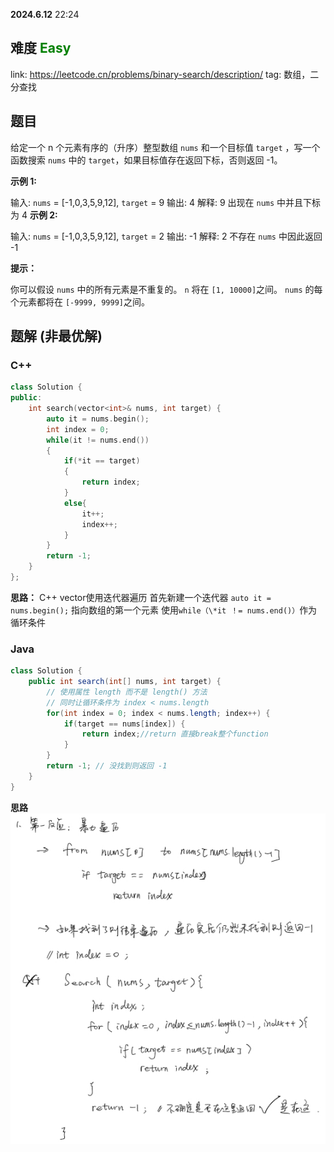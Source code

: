 **2024.6.12**  22:24
## 难度 <span style="color:green">Easy</span>
link: https://leetcode.cn/problems/binary-search/description/
tag: 数组，二分查找
## 题目
给定一个 n 个元素有序的（升序）整型数组 `nums` 和一个目标值 `target`  ，写一个函数搜索 `nums` 中的 `target`，如果目标值存在返回下标，否则返回 -1。


**示例 1:**

输入: `nums` = [-1,0,3,5,9,12], `target` = 9
输出: 4
解释: 9 出现在 `nums` 中并且下标为 4
**示例 2:**

输入: `nums` = [-1,0,3,5,9,12], `target` = 2
输出: -1
解释: 2 不存在 `nums` 中因此返回 -1
 

**提示：**

你可以假设 `nums` 中的所有元素是不重复的。
`n` 将在 `[1, 10000]`之间。
`nums` 的每个元素都将在 `[-9999, 9999]`之间。
## 题解 (非最优解)
### C++
```c++
class Solution {
public:
    int search(vector<int>& nums, int target) {
        auto it = nums.begin();
        int index = 0;
        while(it != nums.end())
        {
            if(*it == target)
            {
                return index;
            }
            else{
                it++;
                index++;
            }
        }
        return -1;
    }
};
```
**思路：**
C++ vector使用迭代器遍历
首先新建一个迭代器
`auto it = nums.begin();`   指向数组的第一个元素
使用`while（\*it ！= nums.end()）`作为循环条件

### Java
```java
class Solution {
    public int search(int[] nums, int target) {
        // 使用属性 length 而不是 length() 方法
        // 同时让循环条件为 index < nums.length
        for(int index = 0; index < nums.length; index++) {
            if(target == nums[index]) {
                return index;//return 直接break整个function
            }
        }
        return -1; // 没找到则返回 -1
    }
}
```
**思路**
<img src='./image/704-img1.png'>
